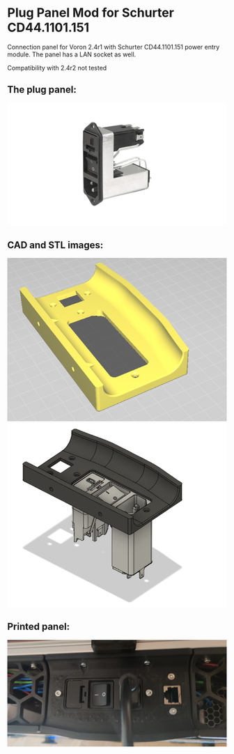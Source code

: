# Plug Panel Mod for Schurter CD44.1101.151
Connection panel for Voron 2.4r1 with Schurter CD44.1101.151 power entry module.
The panel has a LAN socket as well.

Compatibility with 2.4r2 not tested

## The plug panel:
![pic1](./images/Schurter-CD14.1101.151.jpg)

## CAD and STL images:
![pic2](./images/stl_image.jpg)
![pic2](./images/cad_image.jpg)

## Printed panel:
![pic3](./images/panel_printed.jpg)
